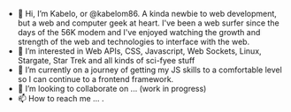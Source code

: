 - 👋 Hi, I’m Kabelo, or @kabelom86. A kinda newbie to web development, but a web and computer geek at heart. 
        I've been a web surfer since the days of the 56K modem and
          I've enjoyed watching the growth and strength of the web and technologies to interface with the web.
- 👀 I’m interested in Web APIs, CSS, Javascript, Web Sockets, Linux, Stargate, Star Trek and all kinds of sci-fyee stuff
- 🌱 I’m currently on a journey of getting my JS skills to a comfortable level so I can continue to a frontend framework.
- 💞️ I’m looking to collaborate on ... (work in progress)
- 📫 How to reach me ... .

<!---
kabelom86/kabelom86 is a ✨ special ✨ repository because its `README.md` (this file) appears on your GitHub profile.
You can click the Preview link to take a look at your changes.
--->
